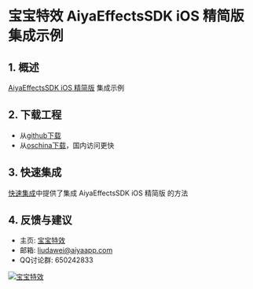 
# 宝宝特效 AiyaEffectsSDK iOS 精简版集成示例

## 1. 概述
[AiyaEffectsSDK iOS 精简版](https://github.com/aiyaapp/AiyaEfffectsLiteIOS) 集成示例

## 2. 下载工程
* 从[github下载](https://github.com/aiyaapp/AiyaEfffectsLiteIOS)
* 从[oschina下载](http://git.oschina.net/wangyng/AiyaEfffectsLiteIOS)，国内访问更快

## 3. 快速集成
[快速集成](doc/howToUse.md)中提供了集成 AiyaEffectsSDK iOS 精简版 的方法

## 4. 反馈与建议
- 主页: [宝宝特效](http://www.bbtexiao.com)
- 邮箱: <liudawei@aiyaapp.com>
- QQ讨论群: 650242833

<a href="http://www.bbtexiao.com/"><img src="doc/logo.png" border="0" alt="宝宝特效" /></a>
